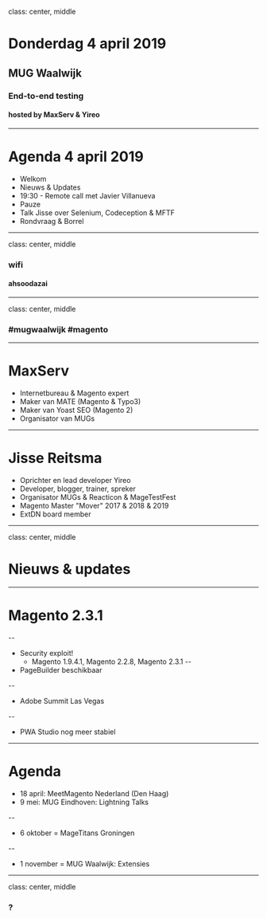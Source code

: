 class: center, middle
# Donderdag 4 april 2019
## MUG Waalwijk
### End-to-end testing
#### hosted by MaxServ & Yireo

---
# Agenda 4 april 2019
- Welkom
- Nieuws & Updates
- 19:30 - Remote call met Javier Villanueva
- Pauze
- Talk Jisse over Selenium, Codeception & MFTF
- Rondvraag & Borrel

---
class: center, middle
### wifi
#### ahsoodazai

---
class: center, middle
### #mugwaalwijk #magento

---
# MaxServ
- Internetbureau & Magento expert
- Maker van MATE (Magento & Typo3)
- Maker van Yoast SEO (Magento 2)
- Organisator van MUGs

---
# Jisse Reitsma
- Oprichter en lead developer Yireo
- Developer, blogger, trainer, spreker
- Organisator MUGs & Reacticon & MageTestFest
- Magento Master "Mover" 2017 & 2018 & 2019
- ExtDN board member

---
class: center, middle
# Nieuws & updates

---
# Magento 2.3.1

--
- Security exploit!
    - Magento 1.9.4.1, Magento 2.2.8, Magento 2.3.1
--
- PageBuilder beschikbaar

--
- Adobe Summit Las Vegas

--
- PWA Studio nog meer stabiel

---
# Agenda
- 18 april: MeetMagento Nederland (Den Haag)
- 9 mei: MUG Eindhoven: Lightning Talks

--
- 6 oktober = MageTitans Groningen

--
- 1 november = MUG Waalwijk: Extensies

---
class: center, middle
### ?
